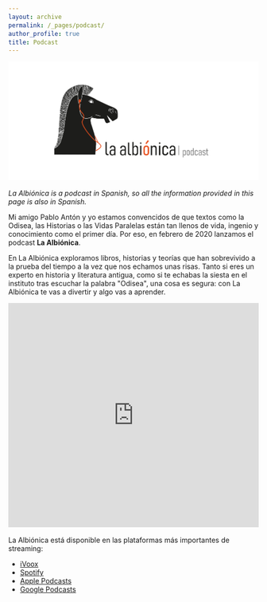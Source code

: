 ```yaml
---
layout: archive
permalink: /_pages/podcast/
author_profile: true
title: Podcast
---
```


![image](/assets/images/albionica_podcast_apaisado.png)

*La Albiónica is a podcast in Spanish, so all the information provided in this page is also in Spanish.*

Mi amigo Pablo Antón y yo estamos convencidos de que textos como la Odisea, las Historias o las Vidas Paralelas están tan llenos de vida, ingenio y conocimiento como el primer día. Por eso, en febrero de 2020 lanzamos el podcast **La Albiónica**. 

En La Albiónica exploramos libros, historias y teorías que han sobrevivido a la prueba del tiempo a la vez que nos echamos unas risas. Tanto si eres un experto en historia y literatura antigua, como si te echabas la siesta en el instituto tras escuchar la palabra "Odisea", una cosa es segura: con La Albiónica te vas a divertir y algo vas a aprender. 

<!-- <iframe src="https://open.spotify.com/embed-podcast/show/0POawCJi9rttR0TZWv0SAf" width="100%" height="232" frameborder="0" allowtransparency="true" allow="encrypted-media"></iframe> -->

<iframe allow="autoplay *; encrypted-media *; fullscreen *" frameborder="0" height="450" style="width:100%;max-width:660px;overflow:hidden;background:transparent;" sandbox="allow-forms allow-popups allow-same-origin allow-scripts allow-storage-access-by-user-activation allow-top-navigation-by-user-activation" src="https://embed.podcasts.apple.com/gb/podcast/la-albi%C3%B3nica/id1503993534"></iframe>

La Albiónica está disponible en las plataformas más importantes de streaming:
- [iVoox](https://www.ivoox.com/podcast-albionica_sq_f1856458_1.html)
- [Spotify](https://open.spotify.com/show/0POawCJi9rttR0TZWv0SAf?si=OtKTMZGSSACRCHJaW5RsVQ)
- [Apple Podcasts](https://podcasts.apple.com/gb/podcast/la-albi%C3%B3nica/id1503993534?i=1000517125285)
- [Google Podcasts](https://podcasts.google.com/feed/aHR0cHM6Ly93d3cuaXZvb3guY29tL3BvZGNhc3QtYWxiaW9uaWNhX2ZnX2YxODU2NDU4X2ZpbHRyb18xLnhtbA)
